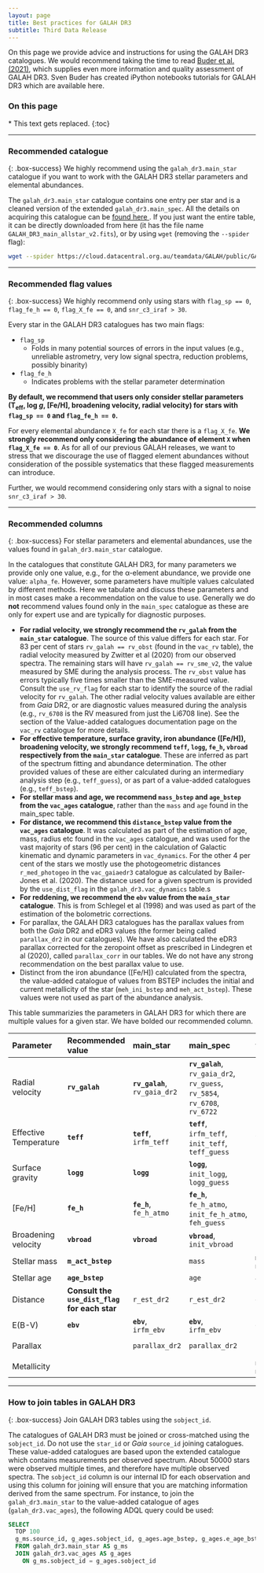 ```yaml
---
layout: page
title: Best practices for GALAH DR3
subtitle: Third Data Release
---
```


On this page we provide advice and instructions for using the GALAH DR3 catalogues. We would recommend taking the time to read [Buder et al. (2021)](https://arxiv.org/abs/2011.02505), which supplies even more information and quality assessment of GALAH DR3. Sven Buder has created iPython notebooks tutorials for GALAH DR3 which are available here.

<h3> On this page</h3>
* This text gets replaced.
{:toc}

---

### Recommended catalogue

{: .box-success}
We highly recommend using the `galah_dr3.main_star` catalogue if you want to work with the GALAH DR3 stellar parameters and elemental abundances.

The `galah_dr3.main_star` catalogue contains one entry per star and is a cleaned version of the extended `galah_dr3.main_spec`. All the details on acquiring this catalogue can be [found here ](/dr3/get_the_catalogues). If you just want the entire table, it can be directly downloaded from here (it has the file name `GALAH_DR3_main_allstar_v2.fits`), or by using `wget` (removing the `--spider` flag):

```bash
wget --spider https://cloud.datacentral.org.au/teamdata/GALAH/public/GALAH_DR3/GALAH_DR3_main_allstar_v2.fits
```

---

### Recommended flag values

{: .box-success}
We highly recommend only using stars with `flag_sp == 0`, `flag_fe_h == 0`, `flag_X_fe == 0`, and `snr_c3_iraf > 30`.

Every star in the GALAH DR3 catalogues has two main flags:
* `flag_sp`
    - Folds in many potential sources of errors in the input values (e.g., unreliable astrometry, very low signal spectra, reduction problems, possibly binarity)
* `flag_fe_h`
    - Indicates problems with the stellar parameter determination

**By default, we recommend that users only consider stellar parameters (T<sub>eff</sub>, log *g*, [Fe/H], broadening velocity, radial velocity) for stars with `flag_sp == 0` and `flag_fe_h == 0`.**

For every elemental abundance `X_fe` for each star there is a `flag_X_fe`. **We strongly recommend only considering the abundance of element `X` when `flag_X_fe == 0`**. As for all of our previous GALAH releases, we want to stress that we discourage the use of flagged element abundances without consideration of the possible systematics that these flagged measurements can introduce.

Further, we would recommend considering only stars with a signal to noise `snr_c3_iraf > 30`.

---

### Recommended columns

{: .box-success}
For stellar parameters and elemental abundances, use the values found in `galah_dr3.main_star` catalogue.

In the catalogues that constitute GALAH DR3, for many parameters we provide only one value, e.g., for the α-element abundance, we provide one value: `alpha_fe`. However, some parameters have multiple values calculated by different methods. Here we tabulate and discuss these parameters and in most cases make a recommendation on the value to use. Generally we do **not** recommend values found only in the `main_spec` catalogue as these are only for expert use and are typically for diagnostic purposes.

<!--
As well as the `main_star` catalogue, there are a number of value-added catalogues. Details on accessing the data can be found on the Catalogue Data Access page. The value-added catalogues are fully described on the Value-Added Catalogues page. Full details of all the columns and their descriptions is found on the Table Schema page. Briefly the catalogues of GALAH DR3 are:
* `main_star`: The main result catalogue. Our recommended table about stellar parameters and elemental abundance. One entry per star observed. Radial velocity, stellar parameters and abundance data.
* `main_spec`: One entry per observation (about 50000 stars have been observed at least twice). Radial velocity, stellar parameters for each observation. Also contains abundances derived for each individual line.
* `vac_ages`: Ages, distances, luminosities, masses, metallicities, radii and other parameters calculated from isochrones by the Bayesian Stellar Parameter Estimation code (BSTEP) from Sharma et al. (2018).
* `vac_rv`: Collated radial velocity measurements
* `vac_gaiaedr3`: *Gaia* eDR3 data for all stars in GALAH DR3
* `vac_dynamics`: Galactic kinematic and dynamic parameters
 -->


* **For radial velocity, we strongly recommend the `rv_galah` from the `main_star` catalogue**. The source of this value differs for each star. For 83 per cent of stars `rv_galah == rv_obst` (found in the `vac_rv` table), the radial velocity measured by Zwitter et al (2020) from our observed spectra. The remaining stars will have `rv_galah == rv_sme_v2`, the value measured by SME during the analysis process. The `rv_obst` value has errors typically five times smaller than the SME-measured value. Consult the `use_rv_flag` for each star to identify the source of the radial velocity for `rv_galah`. The other radial velocity values available are either from *Gaia* DR2, or are diagnostic values measured during the analysis (e.g., `rv_6708` is the RV measured from just the Li6708 line). See the section of the Value-added catalogues documentation page on the `vac_rv` catalogue for more details.
* **For effective temperature, surface gravity, iron abundance ([Fe/H]), broadening velocity, we strongly recommend `teff`, `logg`, `fe_h`, `vbroad` respectively from the `main_star` catalogue**. These are inferred as part of the spectrum fitting and abundance determination. The other provided values of these are either calculated during an intermediary analysis step (e.g., `teff_guess`), or as part of a value-added catalogues (e.g., `teff_bstep`).
* **For stellar mass and age, we recommend `mass_bstep` and `age_bstep` from the `vac_ages` catalogue**, rather than the `mass` and `age` found in the main_spec table.
* **For distance, we recommend this `distance_bstep` value from the `vac_ages` catalogue**. It was calculated as part of the estimation of age, mass, radius etc found in the `vac_ages` catalogue, and was used for the vast majority of stars (96 per cent) in the calculation of Galactic kinematic and dynamic parameters in `vac_dynamics`. For the other 4 per cent of the stars we mostly use the photogeometric distances `r_med_photogeo` in the `vac_gaiaedr3` catalogue as calculated by Bailer-Jones et al. (2020). The distance used for a given spectrum is provided by the `use_dist_flag` in the `galah_dr3.vac_dynamics` table.s
* **For reddening, we recommend the `ebv` value from the `main_star` catalogue**. This is from Schlegel et al (1998) and was used as part of the estimation of the bolometric corrections.
* For parallax, the GALAH DR3 catalogues has the parallax values from both the *Gaia* DR2 and eDR3 values (the former being called `parallax_dr2` in our catalogues). We have also calculated the eDR3 parallax corrected for the zeropoint offset as prescribed in Lindegren et al (2020), called `parallax_corr` in our tables. We do not have any strong recommendation on the best parallax value to use.
* Distinct from the iron abundance ([Fe/H]) calculated from the spectra, the value-added catalogue of values from BSTEP includes the initial and current metallicity of the star (`meh_ini_bstep` and `meh_act_bstep`). These values were not used as part of the abundance analysis.

This table summarizies the parameters in GALAH DR3 for which there are multiple values for a given star. We have bolded our recommended column.

| Parameter | Recommended value | main_star | main_spec | vac_ages | vac_rv | vac_gaiaedr3 |
| :------ |:--- | :--- | :------ |:--- | :--- | :--- |
| Radial velocity | **`rv_galah`** | **`rv_galah`**,<br/>`rv_gaia_dr2` | **`rv_galah`**,<br/>`rv_gaia_dr2`,<br/>`rv_guess`,<br/>`rv_5854`,<br/>`rv_6708`,<br/>`rv_6722` |  | **`rv_galah`**,<br/>`rv_sme_v2`,<br/>`rv_sme_v1`,<br/>`rv_obst`,<br/>`rv_nogr_obst`,<br/>`dr2_radial_velocity` | `dr2_radial_velocity` |
| Effective Temperature | **`teff`** | **`teff`**,<br/>`irfm_teff` | **`teff`**,<br/>`irfm_teff`,<br/>`init_teff`,<br/>`teff_guess` | `teff_bstep` |  |  |
| Surface gravity | **`logg`** | **`logg`** | **`logg`**,<br/>`init_logg`,<br/>`logg_guess` | `logg_bstep` |  |  |
| [Fe/H] | **`fe_h`** |  **`fe_h`**,<br/>`fe_h_atmo` |  **`fe_h`**,<br/>`fe_h_atmo`,<br/>`init_fe_h_atmo`,<br/>`feh_guess` |  |  |  |
| Broadening velocity | **`vbroad`** | **`vbroad`**  | **`vbroad`**,<br/>`init_vbroad` |  |  |  |
| Stellar mass | **`m_act_bstep`** |  | `mass` | **`m_act_bstep`**,<br/>`m_ini_bstep` |  |  |
| Stellar age | **`age_bstep`** |  | `age` | **`age_bstep`** |  |  |
| Distance | **Consult the `use_dist_flag` for each star** | `r_est_dr2` | `r_est_dr2` | `distance_bstep` |  | `r_med_geo`,<br/>`r_med_photogeo` |
| E(B-V) | **`ebv`** | **`ebv`**,<br/>`irfm_ebv` | **`ebv`**,<br/>`irfm_ebv` | `ebv_bstep` |  |  |
| Parallax |  | `parallax_dr2` | `parallax_dr2` |  |  | `parallax`,<br/>`parallax_corr` |
| Metallicity |  |  |  | `meh_act_bstep`,<br/>`meh_ini_bstep` |  |  |

---

### How to join tables in GALAH DR3

{: .box-success}
Join GALAH DR3 tables using the `sobject_id`.

The catalogues of GALAH DR3 must be joined or cross-matched using the `sobject_id`. Do not use the `star_id` or *Gaia* `source_id` joining catalogues. These value-added catalogues are based upon the extended catalogue which contains measurements per observed spectrum. About 50000 stars were observed multiple times, and therefore have multiple observed spectra. The `sobject_id` column is our internal ID for each observation and using this column for joining will ensure that you are matching information derived from the same spectrum. For instance, to join the `galah_dr3.main_star` to the value-added catalogue of ages (`galah_dr3.vac_ages`), the following ADQL query could be used:

```sql
SELECT
  TOP 100
  g_ms.source_id, g_ages.sobject_id, g_ages.age_bstep, g_ages.e_age_bstep
  FROM galah_dr3.main_star AS g_ms
  JOIN galah_dr3.vac_ages AS g_ages
  	ON g_ms.sobject_id = g_ages.sobject_id
```

